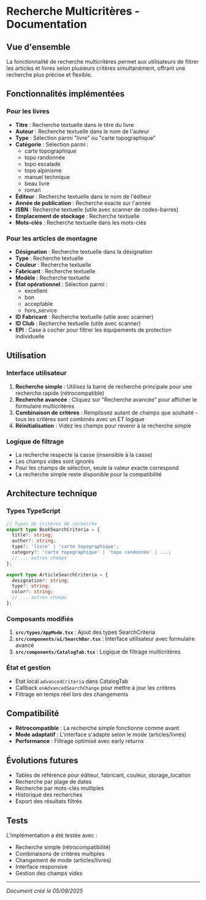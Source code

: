 # Recherche Multicritères - Documentation

## Vue d'ensemble

La fonctionnalité de recherche multicritères permet aux utilisateurs de filtrer les articles et livres selon plusieurs critères simultanément, offrant une recherche plus précise et flexible.

## Fonctionnalités implémentées

### Pour les livres
- **Titre** : Recherche textuelle dans le titre du livre
- **Auteur** : Recherche textuelle dans le nom de l'auteur
- **Type** : Sélection parmi "livre" ou "carte topographique"
- **Catégorie** : Sélection parmi :
  - carte topographique
  - topo randonnée
  - topo escalade
  - topo alpinisme
  - manuel technique
  - beau livre
  - roman
- **Éditeur** : Recherche textuelle dans le nom de l'éditeur
- **Année de publication** : Recherche exacte sur l'année
- **ISBN** : Recherche textuelle (utile avec scanner de codes-barres)
- **Emplacement de stockage** : Recherche textuelle
- **Mots-clés** : Recherche textuelle dans les mots-clés

### Pour les articles de montagne
- **Désignation** : Recherche textuelle dans la désignation
- **Type** : Recherche textuelle
- **Couleur** : Recherche textuelle
- **Fabricant** : Recherche textuelle
- **Modèle** : Recherche textuelle
- **État opérationnel** : Sélection parmi :
  - excellent
  - bon
  - acceptable
  - hors_service
- **ID Fabricant** : Recherche textuelle (utile avec scanner)
- **ID Club** : Recherche textuelle (utile avec scanner)
- **EPI** : Case à cocher pour filtrer les équipements de protection individuelle

## Utilisation

### Interface utilisateur
1. **Recherche simple** : Utilisez la barre de recherche principale pour une recherche rapide (rétrocompatible)
2. **Recherche avancée** : Cliquez sur "Recherche avancée" pour afficher le formulaire multicritères
3. **Combinaison de critères** : Remplissez autant de champs que souhaité - tous les critères sont combinés avec un ET logique
4. **Réinitialisation** : Videz les champs pour revenir à la recherche simple

### Logique de filtrage
- La recherche respecte la casse (insensible à la casse)
- Les champs vides sont ignorés
- Pour les champs de sélection, seule la valeur exacte correspond
- La recherche simple reste disponible pour la compatibilité

## Architecture technique

### Types TypeScript
```typescript
// Types de critères de recherche
export type BookSearchCriteria = {
  title?: string;
  author?: string;
  type?: 'livre' | 'carte topographique';
  category?: 'carte topographique' | 'topo randonnée' | ...;
  // ... autres champs
};

export type ArticleSearchCriteria = {
  designation?: string;
  type?: string;
  color?: string;
  // ... autres champs
};
```

### Composants modifiés
1. **`src/types/AppMode.tsx`** : Ajout des types SearchCriteria
2. **`src/components/ui/SearchBar.tsx`** : Interface utilisateur avec formulaire avancé
3. **`src/components/CatalogTab.tsx`** : Logique de filtrage multicritères

### État et gestion
- État local `advancedCriteria` dans CatalogTab
- Callback `onAdvancedSearchChange` pour mettre à jour les critères
- Filtrage en temps réel lors des changements

## Compatibilité
- **Rétrocompatible** : La recherche simple fonctionne comme avant
- **Mode adaptatif** : L'interface s'adapte selon le mode (articles/livres)
- **Performance** : Filtrage optimisé avec early returns

## Évolutions futures
- Tables de référence pour éditeur, fabricant, couleur, storage_location
- Recherche par plage de dates
- Recherche par mots-clés multiples
- Historique des recherches
- Export des résultats filtrés

## Tests
L'implémentation a été testée avec :
- Recherche simple (rétrocompatibilité)
- Combinaisons de critères multiples
- Changement de mode (articles/livres)
- Interface responsive
- Gestion des champs vides

---
*Document créé le 05/09/2025*